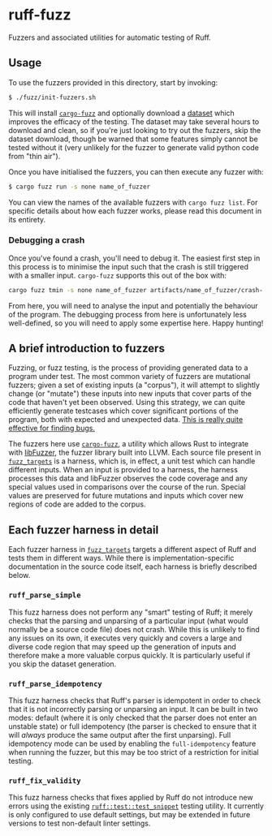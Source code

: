 # ruff-fuzz

Fuzzers and associated utilities for automatic testing of Ruff.

## Usage

To use the fuzzers provided in this directory, start by invoking:

```bash
$ ./fuzz/init-fuzzers.sh
```

This will install [`cargo-fuzz`](https://github.com/rust-fuzz/cargo-fuzz) and optionally download a
[dataset](https://zenodo.org/record/3628784) which improves the efficacy of the testing.
The dataset may take several hours to download and clean, so if you're just looking to try out the fuzzers, skip the
dataset download, though be warned that some features simply cannot be tested without it (very unlikely for the fuzzer
to generate valid python code from "thin air").

Once you have initialised the fuzzers, you can then execute any fuzzer with:

```bash
$ cargo fuzz run -s none name_of_fuzzer
```

You can view the names of the available fuzzers with `cargo fuzz list`.
For specific details about how each fuzzer works, please read this document in its entirety.

### Debugging a crash

Once you've found a crash, you'll need to debug it.
The easiest first step in this process is to minimise the input such that the crash is still triggered with a smaller
input.
`cargo-fuzz` supports this out of the box with:

```bash
cargo fuzz tmin -s none name_of_fuzzer artifacts/name_of_fuzzer/crash-...
```

From here, you will need to analyse the input and potentially the behaviour of the program.
The debugging process from here is unfortunately less well-defined, so you will need to apply some expertise here.
Happy hunting!

## A brief introduction to fuzzers

Fuzzing, or fuzz testing, is the process of providing generated data to a program under test.
The most common variety of fuzzers are mutational fuzzers; given a set of existing inputs (a "corpus"), it will attempt
to slightly change (or "mutate") these inputs into new inputs that cover parts of the code that haven't yet been
observed.
Using this strategy, we can quite efficiently generate testcases which cover significant portions of the program, both
with expected and unexpected data.
[This is really quite effective for finding bugs.](https://github.com/rust-fuzz/trophy-case)

The fuzzers here use [`cargo-fuzz`](https://github.com/rust-fuzz/cargo-fuzz), a utility which allows Rust to integrate
with [libFuzzer](https://llvm.org/docs/LibFuzzer.html), the fuzzer library built into LLVM.
Each source file present in [`fuzz_targets`](fuzz_targets) is a harness, which is, in effect, a unit test which can
handle different inputs.
When an input is provided to a harness, the harness processes this data and libFuzzer observes the code coverage and
any special values used in comparisons over the course of the run.
Special values are preserved for future mutations and inputs which cover new regions of code are added to the corpus.

## Each fuzzer harness in detail

Each fuzzer harness in [`fuzz_targets`](fuzz_targets) targets a different aspect of Ruff and tests them in different
ways. While there is implementation-specific documentation in the source code itself, each harness is briefly described
below.

### `ruff_parse_simple`

This fuzz harness does not perform any "smart" testing of Ruff; it merely checks that the parsing and unparsing of a
particular input (what would normally be a source code file) does not crash.
While this is unlikely to find any issues on its own, it executes very quickly and covers a large and diverse code
region that may speed up the generation of inputs and therefore make a more valuable corpus quickly.
It is particularly useful if you skip the dataset generation.

### `ruff_parse_idempotency`

This fuzz harness checks that Ruff's parser is idempotent in order to check that it is not incorrectly parsing or
unparsing an input.
It can be built in two modes: default (where it is only checked that the parser does not enter an unstable state) or
full idempotency (the parser is checked to ensure that it will _always_ produce the same output after the first
unparsing).
Full idempotency mode can be used by enabling the `full-idempotency` feature when running the fuzzer, but this may be
too strict of a restriction for initial testing.

### `ruff_fix_validity`

This fuzz harness checks that fixes applied by Ruff do not introduce new errors using the existing
[`ruff::test::test_snippet`](../crates/ruff/src/test.rs) testing utility.
It currently is only configured to use default settings, but may be extended in future versions to test non-default
linter settings.
